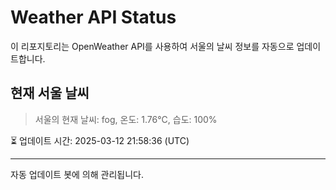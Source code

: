 
# Weather API Status

이 리포지토리는 OpenWeather API를 사용하여 서울의 날씨 정보를 자동으로 업데이트합니다.

## 현재 서울 날씨
> 서울의 현재 날씨: fog, 온도: 1.76°C, 습도: 100%

⏳ 업데이트 시간: 2025-03-12 21:58:36 (UTC)

---
자동 업데이트 봇에 의해 관리됩니다.

